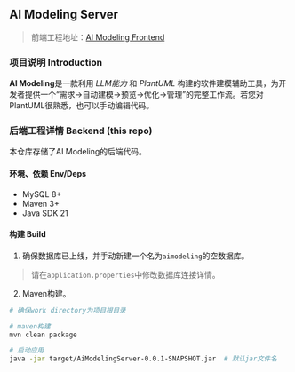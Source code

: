 ## AI Modeling Server

> 前端工程地址：[AI Modeling Frontend](https://github.com/WindStation/ai-modeling)

### 项目说明 Introduction

**AI Modeling**是一款利用 *LLM能力* 和 *PlantUML* 构建的软件建模辅助工具，为开发者提供一个“需求→自动建模→预览→优化→管理”的完整工作流。若您对PlantUML很熟悉，也可以手动编辑代码。

### 后端工程详情 Backend (this repo)

本仓库存储了AI Modeling的后端代码。


#### 环境、依赖 Env/Deps

- MySQL 8+
- Maven 3+
- Java SDK 21

#### 构建 Build

1. 确保数据库已上线，并手动新建一个名为`aimodeling`的空数据库。

> 请在`application.properties`中修改数据库连接详情。

2. Maven构建。

```bash
# 确保work directory为项目根目录

# maven构建
mvn clean package   

# 启动应用
java -jar target/AiModelingServer-0.0.1-SNAPSHOT.jar  # 默认jar文件名
```